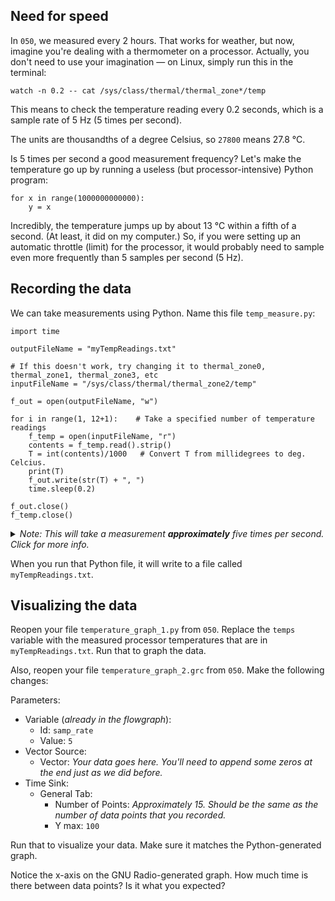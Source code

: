 ## Need for speed

In `050`, we measured every 2 hours. That works for weather, but now, imagine you're dealing with a thermometer on a processor. Actually, you don't need to use your imagination — on Linux, simply run this in the terminal:

```
watch -n 0.2 -- cat /sys/class/thermal/thermal_zone*/temp
```

This means to check the temperature reading every 0.2 seconds, which is a sample rate of 5 Hz (5 times per second).

The units are thousandths of a degree Celsius, so `27800` means 27.8 °C.

Is 5 times per second a good measurement frequency? Let's make the temperature go up by running a useless (but processor-intensive) Python program:

```python3
for x in range(1000000000000):
    y = x
```

Incredibly, the temperature jumps up by about 13 °C within a fifth of a second. (At least, it did on my computer.) So, if you were setting up an automatic throttle (limit) for the processor, it would probably need to sample even more frequently than 5 samples per second (5 Hz).

## Recording the data

We can take measurements using Python. Name this file `temp_measure.py`:

```python3
import time

outputFileName = "myTempReadings.txt"

# If this doesn't work, try changing it to thermal_zone0, thermal_zone1, thermal_zone3, etc
inputFileName = "/sys/class/thermal/thermal_zone2/temp"

f_out = open(outputFileName, "w")

for i in range(1, 12+1):    # Take a specified number of temperature readings
    f_temp = open(inputFileName, "r")
    contents = f_temp.read().strip()
    T = int(contents)/1000   # Convert T from millidegrees to deg. Celcius.
    print(T)
    f_out.write(str(T) + ", ")
    time.sleep(0.2)

f_out.close()
f_temp.close()

```

<details><summary><i>Note: This will take a measurement <b>approximately</b> five times per second. Click for more info.</i></summary>
   
> For our purposes in this class, "approx 5 times per second" is completely fine.
> 
> However, if you ever need a more precise sample rate for something outside of this class, you would want to use a different approach. See [here](https://stackoverflow.com/a/67930185) and [here](https://mail.python.org/pipermail/python-list/2000-November/060154.html). Fair warning that both links go fairly deeply into the topic.

</details>

When you run that Python file, it will write to a file called `myTempReadings.txt`.

## Visualizing the data

Reopen your file `temperature_graph_1.py` from `050`. Replace the `temps` variable with the measured processor temperatures that are in `myTempReadings.txt`. Run that to graph the data.

Also, reopen your file `temperature_graph_2.grc` from `050`. Make the following changes:

Parameters:  
- Variable (_already in the flowgraph_):
  - Id: `samp_rate`
  - Value: `5`
- Vector Source:
  - Vector: _Your data goes here. You'll need to append some zeros at the end just as we did before._
- Time Sink:
  - General Tab:
    - Number of Points: _Approximately 15. Should be the same as the number of data points that you recorded._
    - Y max: `100`

Run that to visualize your data. Make sure it matches the Python-generated graph.

Notice the x-axis on the GNU Radio-generated graph. How much time is there between data points? Is it what you expected?

